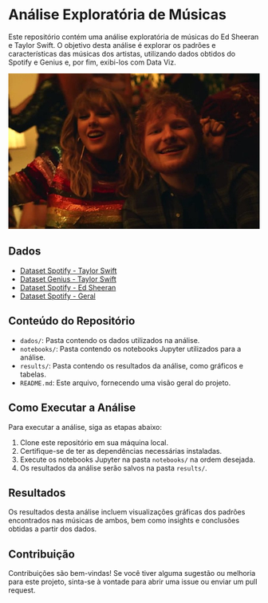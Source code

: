 # Análise Exploratória de Músicas

Este repositório contém uma análise exploratória de músicas do Ed Sheeran e Taylor Swift. O objetivo desta análise é explorar os padrões e características das músicas dos artistas, utilizando dados obtidos do Spotify e Genius e, por fim, exibi-los com Data Viz.

![Ed e Taylor](https://github.com/luiz-prado/analises_exploratorias/blob/5f124b7a227dd99332f35a942bfcc43c80032fd0/taylor_spotify/dados/ed_taylor.png)

## Dados

- [Dataset Spotify - Taylor Swift](https://www.kaggle.com/datasets/jarredpriester/taylor-swift-spotify-dataset)
- [Dataset Genius - Taylor Swift](https://www.kaggle.com/datasets/madroscla/taylor-swift-released-song-discography-genius)
- [Dataset Spotify - Ed Sheeran](https://www.kaggle.com/datasets/jarredpriester/ed-sheeran-spotify-dataset)
- [Dataset Spotify - Geral](https://www.kaggle.com/datasets/maharshipandya/-spotify-tracks-dataset)

## Conteúdo do Repositório

- `dados/`: Pasta contendo os dados utilizados na análise.
- `notebooks/`: Pasta contendo os notebooks Jupyter utilizados para a análise.
- `results/`: Pasta contendo os resultados da análise, como gráficos e tabelas.
- `README.md`: Este arquivo, fornecendo uma visão geral do projeto.

## Como Executar a Análise

Para executar a análise, siga as etapas abaixo:

1. Clone este repositório em sua máquina local.
2. Certifique-se de ter as dependências necessárias instaladas.
3. Execute os notebooks Jupyter na pasta `notebooks/` na ordem desejada.
4. Os resultados da análise serão salvos na pasta `results/`.

## Resultados

Os resultados desta análise incluem visualizações gráficas dos padrões encontrados nas músicas de ambos, bem como insights e conclusões obtidas a partir dos dados.

## Contribuição

Contribuições são bem-vindas! Se você tiver alguma sugestão ou melhoria para este projeto, sinta-se à vontade para abrir uma issue ou enviar um pull request.
